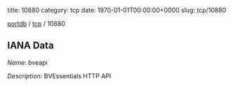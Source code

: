 title: 10880
category: tcp
date: 1970-01-01T00:00:00+0000
slug: tcp/10880

[portdb](/) / [tcp](/category/tcp.html) / 10880


## IANA Data

_Name:_ bveapi

_Description:_ BVEssentials HTTP API

